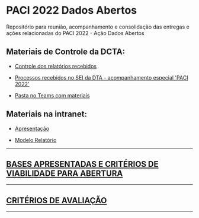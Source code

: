 # PACI 2022 Dados Abertos

Repositório para reunião, acompanhamento e consolidação das entregas e ações relacionadas do PACI 2022 - Ação Dados Abertos

## Materiais de Controle da DCTA:

* [Controle dos relatórios recebidos](https://cecad365.sharepoint.com/:x:/r/sites/SUCTCGE/Documentos%20Compartilhados/PACI%202022/relatorios-sintese.xlsx?d=wf573b1a95b9442a49f147286e3b109b2&csf=1&web=1&e=S6Kyl8)

* [Processos recebidos no SEI da DTA - acompanhamento especial 'PACI 2022'](https://www.sei.mg.gov.br/sei/controlador.php?acao=acompanhamento_listar&acao_origem=acompanhamento_listar&infra_sistema=100000100&infra_unidade_atual=110002843&infra_hash=3bf2965dbd92d44926bda0b6cd149a603486778a1d1760e6ceaa6967387c6fbe)

* [Pasta no Teams com materiais](https://cecad365.sharepoint.com/:f:/s/SUCTCGE/Ek6mqlMaD6xApDi--RaWWCcB85GkLPoZok5fE22ZuujKDQ?e=PKhPbP)

## Materiais na intranet:

* [Apresentação](https://intranet.cge.mg.gov.br/subcontroladorias/suti/orientacoes-e-apresentacoes)

* [Modelo Relatório](https://intranet.cge.mg.gov.br/subcontroladorias/suti/modelos-e-formularios)

- - - 

## [BASES APRESENTADAS E CRITÉRIOS DE VIABILIDADE PARA ABERTURA](https://github.com/Andrelamor/PACI-2022/blob/main/docs/criterios-abertura.md)

- - - 

## [CRITÉRIOS DE AVALIAÇÃO](https://github.com/Andrelamor/PACI-2022/blob/main/docs/criterios-avaliacao.md) 

- - -